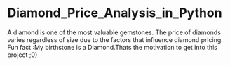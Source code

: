 # Diamond_Price_Analysis_in_Python
A diamond is one of the most valuable gemstones. The price of diamonds varies regardless of size due to the factors that influence diamond pricing.
Fun fact :My birthstone is a Diamond.Thats the motivation to get into this project ;0)
